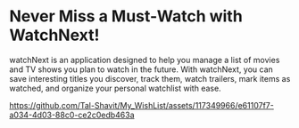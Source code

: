 # Never Miss a Must-Watch with WatchNext!


watchNext is an application designed to help you manage a list of movies and TV shows you plan to watch in the future. With watchNext, you can save interesting titles you discover, track them, watch trailers, mark items as watched, and organize your personal watchlist with ease.


https://github.com/Tal-Shavit/My_WishList/assets/117349966/e61107f7-a034-4d03-88c0-ce2c0edb463a





